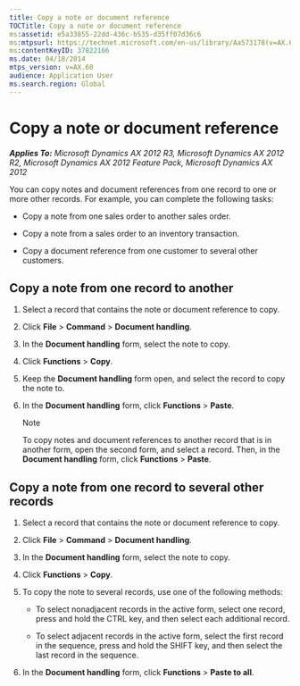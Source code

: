 ```yaml
---
title: Copy a note or document reference
TOCTitle: Copy a note or document reference
ms:assetid: e5a33855-22dd-436c-b535-d35ff07d36c6
ms:mtpsurl: https://technet.microsoft.com/en-us/library/Aa573178(v=AX.60)
ms:contentKeyID: 37822166
ms.date: 04/18/2014
mtps_version: v=AX.60
audience: Application User
ms.search.region: Global
---
```


# Copy a note or document reference 


_**Applies To:** Microsoft Dynamics AX 2012 R3, Microsoft Dynamics AX 2012 R2, Microsoft Dynamics AX 2012 Feature Pack, Microsoft Dynamics AX 2012_

You can copy notes and document references from one record to one or more other records. For example, you can complete the following tasks:

  - Copy a note from one sales order to another sales order.

  - Copy a note from a sales order to an inventory transaction.

  - Copy a document reference from one customer to several other customers.

## Copy a note from one record to another

1.  Select a record that contains the note or document reference to copy.

2.  Click **File** \> **Command** \> **Document handling**.

3.  In the **Document handling** form, select the note to copy.

4.  Click **Functions** \> **Copy**.

5.  Keep the **Document handling** form open, and select the record to copy the note to.

6.  In the **Document handling** form, click **Functions** \> **Paste**.
    

    > [!NOTE]
    > <P>To copy notes and document references to another record that is in another form, open the second form, and select a record. Then, in the <STRONG>Document handling</STRONG> form, click <STRONG>Functions</STRONG> &gt; <STRONG>Paste</STRONG>.</P>



## Copy a note from one record to several other records

1.  Select a record that contains the note or document reference to copy.

2.  Click **File** \> **Command** \> **Document handling**.

3.  In the **Document handling** form, select the note to copy.

4.  Click **Functions** \> **Copy**.

5.  To copy the note to several records, use one of the following methods:
    
      - To select nonadjacent records in the active form, select one record, press and hold the CTRL key, and then select each additional record.
    
      - To select adjacent records in the active form, select the first record in the sequence, press and hold the SHIFT key, and then select the last record in the sequence.

6.  In the **Document handling** form, click **Functions** \> **Paste to all**.

  


